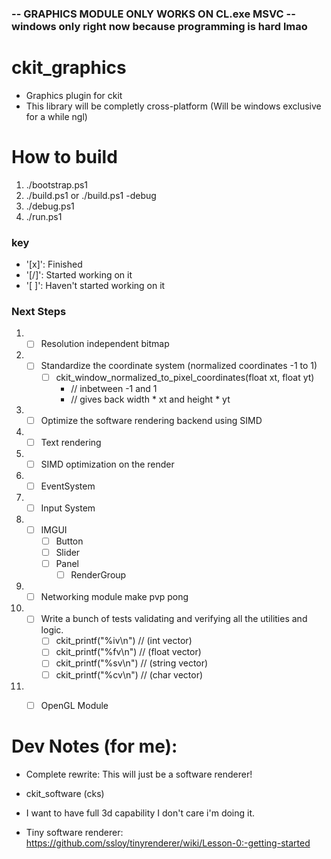 ### -- GRAPHICS MODULE ONLY WORKS ON CL.exe MSVC -- windows only right now because programming is hard lmao

# ckit_graphics
- Graphics plugin for ckit
- This library will be completly cross-platform (Will be windows exclusive for a while ngl)

# How to build
1. ./bootstrap.ps1
2. ./build.ps1 or ./build.ps1 -debug
3. ./debug.ps1
4. ./run.ps1

### key
- '[x]': Finished
- '[/]': Started working on it
- '[ ]': Haven't started working on it


### Next Steps
1. - [ ] Resolution independent bitmap
2. - [ ] Standardize the coordinate system (normalized coordinates -1 to 1)
		- [ ] ckit_window_normalized_to_pixel_coordinates(float xt, float yt) 
			- // inbetween -1 and 1 
			- // gives back width * xt and height * yt

3. - [ ] Optimize the software rendering backend using SIMD
4. - [ ] Text rendering

5. - [ ] SIMD optimization on the render

6. - [ ] EventSystem
7. - [ ] Input System
8. - [ ] IMGUI
		- [ ] Button
		- [ ] Slider
		- [ ] Panel
			- [ ] RenderGroup 

9. - [ ] Networking module make pvp pong
10. - [ ] Write a bunch of tests validating and verifying all the utilities and logic.
		- [ ] ckit_printf("%iv\n") // (int vector)
		- [ ] ckit_printf("%fv\n") // (float vector)
		- [ ] ckit_printf("%sv\n") // (string vector)
		- [ ] ckit_printf("%cv\n") // (char vector)
		
11. - [ ] OpenGL Module


# Dev Notes (for me):
- Complete rewrite: This will just be a software renderer!
- ckit_software (cks)

- I want to have full 3d capability I don't care i'm doing it.
- Tiny software renderer: https://github.com/ssloy/tinyrenderer/wiki/Lesson-0:-getting-started